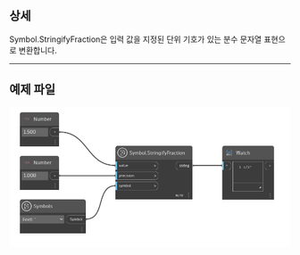 ## 상세
Symbol.StringifyFraction은 입력 값을 지정된 단위 기호가 있는 분수 문자열 표현으로 변환합니다.
___
## 예제 파일

![Symbol.StringifyFraction](./DynamoUnits.Symbol.StringifyFraction_img.png)
